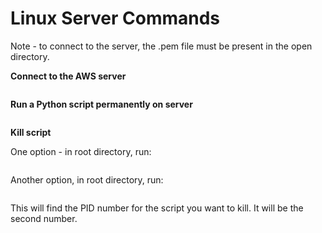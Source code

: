 # Linux Server Commands

Note - to connect to the server, the .pem file must be present in the open directory. 

**Connect to the AWS server**

```ssh -i "[.pem file name]" [AWS IP address]
```

**Run a Python script permanently on server**

```nohup python3 script-name.py &
```

**Kill script**

One option - in root directory, run:

```pkill -9 -f [script-name.py]
```

Another option, in root directory, run:

```ps -elf | grep python
```

This will find the PID number for the script you want to kill. It will be the second number.

```kill -9 [PID-number]
```